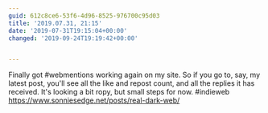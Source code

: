 ```yaml
---
guid: 612c8ce6-53f6-4d96-8525-976700c95d03
title: '2019.07.31, 21:15'
date: '2019-07-31T19:15:04+00:00'
changed: '2019-09-24T19:19:42+00:00'


---
```


Finally got #webmentions working again on my site. So if you go to, say, my latest post, you'll see all the like and repost count, and all the replies it has received. It's looking a bit ropy, but small steps for now. #indieweb
https://www.sonniesedge.net/posts/real-dark-web/
